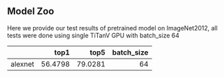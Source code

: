 ## Model Zoo
Here we provide our test results of pretrained model on ImageNet2012, all tests were done using single TiTanV GPU with batch_size 64

|                        |    top1 |    top5 |  batch_size |
|:-----------------------|--------:|--------:|------------:|
| alexnet                | 56.4798 | 79.0281 |     64      |